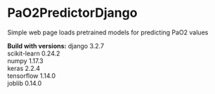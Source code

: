 # PaO2PredictorDjango
Simple web page loads pretrained models for predicting PaO2 values

**Build with versions:**
django         3.2.7<br/>
scikit-learn	 0.24.2<br/>
numpy	         1.17.3<br/>
keras          2.2.4<br/>
tensorflow     1.14.0<br/>
joblib         0.14.0<br/>
